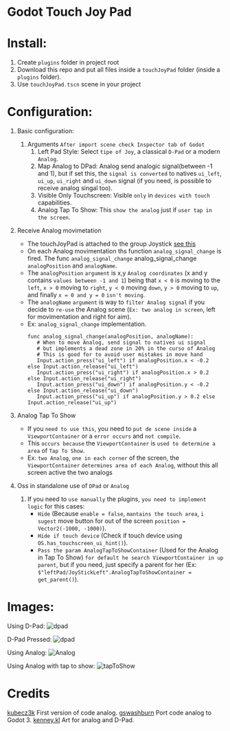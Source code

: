 # Godot Touch Joy Pad

# Install:

1. Create `plugins` folder in project root
2. Download this repo and put all files inside a `touchJoyPad` folder (inside a `plugins` folder).
3. Use `touchJoyPad.tscn` scene in your project

# Configuration:

1. Basic configuration:

   1. Arguments
      `After import scene check Inspector tab of Godot` <br />
      1. Left Pad Style:
         Select `tipe of Joy`, a classical `D-Pad` or a modern `Analog`.
      1. Map Analog to DPad:
         Analog send analogic signal(between -1 and 1), but if set this, the `signal is converted` to natives `ui_left`, `ui_up`, `ui_right` and `ui_down` signal (if you need, is possible to receive analog singal too).
      1. Visible Only Touchscreen:
         Visible `only` in `devices with touch` capabilities.
      1. Analog Tap To Show:
         This `show the analog` just if `user tap in the screen`.

1. Receive Analog movimetation
   - The touchJoyPad is attached to the group Joystick [see this](https://docs.godotengine.org/en/stable/getting_started/step_by_step/scripting_continued.html#groups)
   - On each Analog movimentation ths function `analog_signal_change` is fired. The func `analog_signal_change` analog_signal_change `analogPosition` and `analogName`.
   - The `analogPosition` `argument` is x,y `Analog coordinates` (x and y contains `values between -1 and 1`) being that `x < 0` is moving to the `left`, `x > 0` moving to `right`, `y < 0` moving `down`, `y > 0` moving to `up`, and finally `x = 0 and y = 0` `isn't moving`.
   - The `analogName` `argument` is way to `filter Analog signal` if you decide to `re-use` the Analog scene (`Ex: two analog in screen`, left for movimentation and right for aim).
   - Ex: `analog_signal_change` implementation.
     ```
     func analog_signal_change(analogPosition, analogName):
        # When to move Analog, send signal to natives ui signal
        # but implements a dead zone in 20% in the curso of Analog
        # This is good for to avoid user mistakes in move hand
        Input.action_press("ui_left") if analogPosition.x < -0.2 else Input.action_release("ui_left")
        Input.action_press("ui_right") if analogPosition.x > 0.2 else Input.action_release("ui_right")
        Input.action_press("ui_down") if analogPosition.y < -0.2 else Input.action_release("ui_down")
        Input.action_press("ui_up") if analogPosition.y > 0.2 else Input.action_release("ui_up")
     ```
1. Analog Tap To Show

   - If you `need to use this`, you need to `put de scene inside` a `ViewportContainer` or a `error occurs` and `not compile`.
   - This `occurs because` the `ViewportContainer` is `used to determine a area` of `Tap To Show`.
   - Ex: `two Analog`, `one in each corner` of the screen, the `ViewportContainer` `determines area of each Analog`, without this all screen active the two analogs

1. Oss in standalone use of `DPad` or `Analog`
   1. If you need to `use manually` the plugins, `you need to implement logic` for this cases:
      - `Hide` (Because `enable = false`, `mantains the touch area`, `i sugest` move button for out of the screen `position = Vector2(-1000, -1000)`).
      - `Hide if touch device` (Check if touch device using `OS.has_touchscreen_ui_hint()`).
      - `Pass the param AnalogTapToShowContainer` (Used for the Analog in Tap To Show) `for default he search ViewportContainer in up parent`, but if you need, just specify a parent for her (Ex: `$"leftPad/JoyStickLeft".AnalogTapToShowContainer = get_parent()`).

# Images:

Using D-Pad:
![dpad](https://user-images.githubusercontent.com/30196992/92304229-fe015880-ef73-11ea-8120-beacaa78294e.png)

D-Pad Pressed:
![dpad](https://user-images.githubusercontent.com/30196992/92304254-28ebac80-ef74-11ea-801e-3527085a580a.png)

Using Analog:
![Analog](https://user-images.githubusercontent.com/30196992/92304218-e1652080-ef73-11ea-92ac-f13773f30432.png)

Using Analog with tap to show:
![tapToShow](https://user-images.githubusercontent.com/30196992/92304186-8d5a3c00-ef73-11ea-93ec-fe3e1c842711.png)

# Credits

[kubecz3k](https://godotengine.org/qa/user/kubecz3k) First version of code analog.
[gswashburn](https://godotengine.org/qa/user/gswashburn) Port code analog to Godot 3.
[kenney.kl](https://www.kenney.nl/assets/onscreen-controls) Art for analog and D-Pad.
